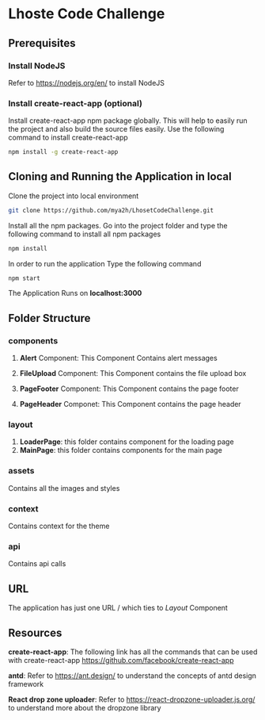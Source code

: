 # Lhoste Code Challenge

## Prerequisites

### Install NodeJS
Refer to https://nodejs.org/en/ to install NodeJS
### Install create-react-app (optional)
Install create-react-app npm package globally. This will help to easily run the project and also build the source files easily. Use the following command to install create-react-app

```bash
npm install -g create-react-app
```

## Cloning and Running the Application in local

Clone the project into local environment 

```bash
git clone https://github.com/mya2h/LhosetCodeChallenge.git
```

Install all the npm packages. Go into the project folder and type the following command to install all npm packages

```bash
npm install
```

In order to run the application Type the following command

```bash
npm start
```

The Application Runs on **localhost:3000**

## Folder Structure
### components

1. **Alert** Component: This Component Contains alert messages

2. **FileUpload** Component: This Component contains the file upload box

3. **PageFooter** Component: This Component contains the page footer

4. **PageHeader** Componet: This Component contains the page header

### layout

1. **LoaderPage**: this folder contains component for the loading page
2. **MainPage**: this folder contains components for the main page

### assets

Contains all the images and styles 

### context

Contains context for the theme

### api

Contains api calls

## URL

The application has just one URL / which ties to *Layout* Component

## Resources

**create-react-app**: The following link has all the commands that can be used with create-react-app
https://github.com/facebook/create-react-app

**antd**: Refer to https://ant.design/ to understand the concepts of antd design framework 

**React drop zone uploader**: Refer to https://react-dropzone-uploader.js.org/ to understand more about the dropzone library